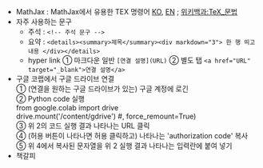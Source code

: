 * MathJax : MathJax에서 유용한 TEX 명령어 <a href="https://www.onemathematicalcat.org/MathJaxDocumentation/MathJaxKorean/TeXSyntax_ko.html" target="_blank">KO</a>, <a href="https://www.onemathematicalcat.org/MathJaxDocumentation/TeXSyntax.htm" target="_blank">EN</a> ; <a href="https://ko.wikipedia.org/wiki/위키백과:TeX_문법" target="_blank">위키백과:TeX_문법</a>
* 자주 사용하는 문구
  + 주석 : `<!-- 주석 문구 -->`
  + 요약 : `<details><summary>제목</summary><div markdown="3"> 한 행 띄고 내용 </div></details>`
  + hyper link ① 마크다운 일반 `[연결 설명](URL)` ② 별도 탭 `<a href="URL" target="_blank">연결 설명</a>`
* 구글 코랩에서 구글 드라이브 연결  
  ① (연결을 원하는 구글 드라이브가 있는) 구글 계정에 로긴  
  ② Python code 실행<Br>&#09;from google.colab import drive<Br>&#09;drive.mount('/content/gdrive') #, force_remount=True)  
  ③ 위 2의 코드 실행 결과 나타나는 URL 클릭  
  ④ (허용 버튼이 나타나면 허용 클릭하고) 나타나는 'authorization code' 복사  
  ⑤ 위 4에서 복사된 문자열을 위 2 실행 결과 나타나는 입력란에 붙여 넣기  
* 책갈피
